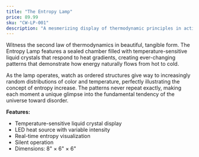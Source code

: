 ```yaml
---
title: "The Entropy Lamp"
price: 89.99
sku: "CW-LP-001"
description: "A mesmerizing display of thermodynamic principles in action"
---
```


Witness the second law of thermodynamics in beautiful, tangible form. The Entropy Lamp features a sealed chamber filled with temperature-sensitive liquid crystals that respond to heat gradients, creating ever-changing patterns that demonstrate how energy naturally flows from hot to cold.

As the lamp operates, watch as ordered structures give way to increasingly random distributions of color and temperature, perfectly illustrating the concept of entropy increase. The patterns never repeat exactly, making each moment a unique glimpse into the fundamental tendency of the universe toward disorder.

**Features:**
- Temperature-sensitive liquid crystal display
- LED heat source with variable intensity
- Real-time entropy visualization
- Silent operation
- Dimensions: 8" × 6" × 6"
